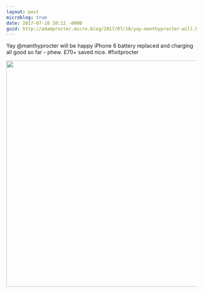 ```yaml
---
layout: post
microblog: true
date: 2017-07-18 20:12 -0000
guid: http://adamprocter.micro.blog/2017/07/18/yay-manthyprocter-will.html
---
```

Yay @manthyprocter will be happy iPhone 6 battery replaced and charging all good so far - phew. £70+ saved nice. #fixitprocter

<img src="http://adamprocter.micro.blog/uploads/2017/ee43add2d1.jpg" width="600" height="600" />
